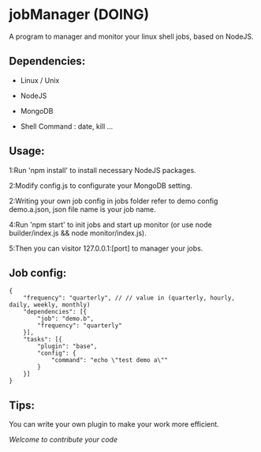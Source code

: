 jobManager (DOING)
==========

A program to manager and monitor your linux shell jobs, based on NodeJS.


Dependencies:
-------------

- Linux / Unix

- NodeJS

- MongoDB

- Shell Command : date, kill ...


Usage:
------

1:Run 'npm install' to install necessary NodeJS packages.

2:Modify config.js to configurate your MongoDB setting.

2:Writing your own job config in jobs folder refer to demo config demo.a.json, json file name is your job name.

4:Run 'npm start' to init jobs and start up monitor (or use node builder/index.js && node monitor/index.js).

5:Then you can visitor 127.0.0.1:[port] to manager your jobs.


Job config:
-------

```
{
    "frequency": "quarterly", // // value in (quarterly, hourly, daily, weekly, monthly)
    "dependencies": [{
        "job": "demo.b",
        "frequency": "quarterly"
    }],
    "tasks": [{
        "plugin": "base",
        "config": {
            "command": "echo \"test demo a\""
        }
    }]
}
```

Tips:
------
You can write your own plugin to make your work more efficient.


*Welcome to contribute your code*


